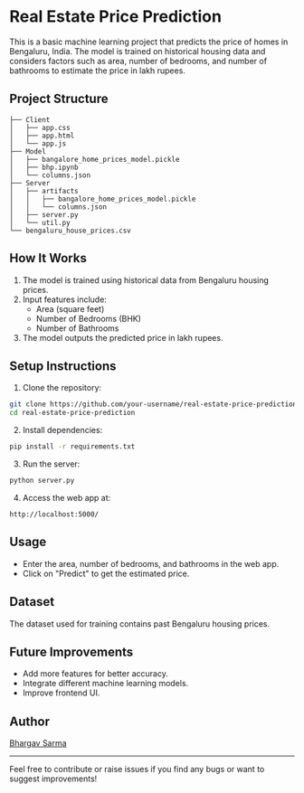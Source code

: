 # Real Estate Price Prediction

This is a basic machine learning project that predicts the price of homes in Bengaluru, India. The model is trained on historical housing data and considers factors such as area, number of bedrooms, and number of bathrooms to estimate the price in lakh rupees.

## Project Structure
```
├── Client
│   ├── app.css
│   ├── app.html
│   └── app.js
├── Model
│   ├── bangalore_home_prices_model.pickle
│   ├── bhp.ipynb
│   └── columns.json
├── Server
│   ├── artifacts
│   │   ├── bangalore_home_prices_model.pickle
│   │   └── columns.json
│   ├── server.py
│   └── util.py
└── bengaluru_house_prices.csv
```

## How It Works
1. The model is trained using historical data from Bengaluru housing prices.
2. Input features include:
   - Area (square feet)
   - Number of Bedrooms (BHK)
   - Number of Bathrooms
3. The model outputs the predicted price in lakh rupees.

## Setup Instructions
1. Clone the repository:
```bash
git clone https://github.com/your-username/real-estate-price-prediction.git
cd real-estate-price-prediction
```
2. Install dependencies:
```bash
pip install -r requirements.txt
```
3. Run the server:
```bash
python server.py
```
4. Access the web app at:
```
http://localhost:5000/
```

## Usage
- Enter the area, number of bedrooms, and bathrooms in the web app.
- Click on "Predict" to get the estimated price.

## Dataset
The dataset used for training contains past Bengaluru housing prices.

## Future Improvements
- Add more features for better accuracy.
- Integrate different machine learning models.
- Improve frontend UI.

## Author
[Bhargav Sarma](https://github.com/bhargavaramasarma)

---
Feel free to contribute or raise issues if you find any bugs or want to suggest improvements!

